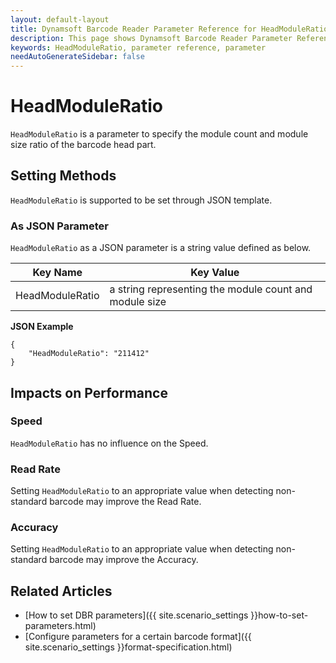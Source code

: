 ```yaml
---
layout: default-layout
title: Dynamsoft Barcode Reader Parameter Reference for HeadModuleRatio
description: This page shows Dynamsoft Barcode Reader Parameter Reference for HeadModuleRatio.
keywords: HeadModuleRatio, parameter reference, parameter
needAutoGenerateSidebar: false
---
```



# HeadModuleRatio 

`HeadModuleRatio` is a parameter to specify the module count and module size ratio of the barcode head part.
    
## Setting Methods
`HeadModuleRatio` is supported to be set through JSON template.

### As JSON Parameter
`HeadModuleRatio` as a JSON parameter is a string value defined as below.   

| Key Name | Key Value |
| -------- | --------- |
| HeadModuleRatio | a string representing the module count and module size |


**JSON Example**   
```
{
    "HeadModuleRatio": "211412"
}
```


## Impacts on Performance
### Speed
`HeadModuleRatio` has no influence on the Speed.

### Read Rate
Setting `HeadModuleRatio` to an appropriate value when detecting non-standard barcode may improve the Read Rate. 

### Accuracy
Setting `HeadModuleRatio` to an appropriate value when detecting non-standard barcode may improve the Accuracy.

## Related Articles
- [How to set DBR parameters]({{ site.scenario_settings }}how-to-set-parameters.html)
- [Configure parameters for a certain barcode format]({{ site.scenario_settings }}format-specification.html)